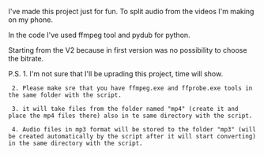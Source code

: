 I've made this project just for fun. To split audio from the videos I'm making on my phone.

In the code I've used ffmpeg tool and pydub for python.

Starting from the V2 because in first version was no possibility to choose the bitrate.

P.S.
     1. I'm not sure that I'll be uprading this project, time will show.

     2. Please make sre that you have ffmpeg.exe and ffprobe.exe tools in the same folder with the script.

     3. it will take files from the folder named "mp4" (create it and place the mp4 files there) also in te same directory with the script.

     4. Audio files in mp3 format will be stored to the folder "mp3" (will be created automatically by the script after it will start converting) in the same directory with the script.
